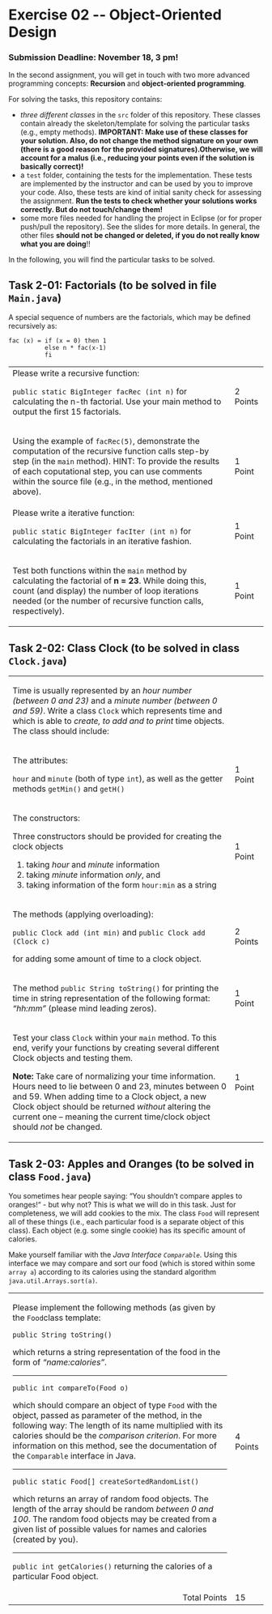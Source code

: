 # Exercise 02 -- Object-Oriented Design

### Submission Deadline: November 18, 3 pm!
In the second assignment, you will get in touch with two more advanced programming concepts: **Recursion** and **object-oriented programming**.

For solving the tasks, this repository contains:

* *three different classes* in the `src` folder of this repository.
These classes contain already the skeleton/template for solving the particular tasks (e.g., empty methods).
**IMPORTANT: Make use of these classes for your solution. Also, do not change the method signature on your own (there is a good reason for the provided signatures).Otherwise, we will account for a malus (i.e., reducing your points even if the solution is basically correct)!**
* a `test` folder, containing the tests for the implementation. These tests are implemented by the instructor and can be used by you to improve your code. Also, these tests are kind of initial sanity check for assessing the assignment.
**Run the tests to check whether your solutions works correctly. But do not touch/change them!**
* some more files needed for handling the project in Eclipse (or for proper push/pull the repository). See the slides for more details. In general, the other files **should not be changed or deleted, if you do not really know what you are doing**!!

In the following, you will find the particular tasks to be solved.

## Task 2-01: Factorials (to be solved in file `Main.java`)
A special sequence of numbers are the factorials, which may be defined recursively as:
```
fac (x) = if (x = 0) then 1
          else n * fac(x-1)
          fi
```
<table border="0">
  <tr>
   <td>
    Please write a recursive function:
     
```public static BigInteger facRec (int n)```
for calculating the n-th factorial. Use your main method to output the first 15 factorials.

 </td>

<td>2 Points</td>
  </tr>
<tr>
  <td>
            
   Using the example of `facRec(5)`, demonstrate the computation of the recursive function calls step-by step (in the `main` method).
   HINT: To provide the results of each coputational step, you can use comments within the source file (e.g., in the method, mentioned above).
    
  </td>
  <td>1 Point</td>
</tr>
<tr>
  <td>
  Please write a iterative function:

  ```public static BigInteger facIter (int n)```
 for calculating the factorials in an iterative fashion.
  </td>
  <td>1 Point</td>
</tr>
<tr>
  <td> 
            
   Test both functions within the `main` method by calculating the factorial of **n = 23**. 
   While doing this, count (and display) the number of loop iterations needed (or the number of recursive function calls, respectively).
  
  </td>
  <td>1 Point</td>
</tr>
</table>

## Task 2-02: Class Clock (to be solved in class `Clock.java`)

<table border="0">
<tr>
  <td>

Time is usually represented by an *hour number (between 0 and 23)* and a *minute number (between 0 and 59)*.
Write a class `Clock` which represents time and which is able to *create, to add and to print* time objects.
The class should include:

</td>

<td></td>
  </tr>
<tr>
  <td>

The attributes: 

`hour` and `minute` (both of type `int`), as well as the getter methods `getMin()` and `getH()`
          
 </td>
  <td>1 Point</td>
</tr>
<tr>
  <td>

The constructors: 

Three constructors should be provided for creating the clock objects 
1. taking *hour* and *minute* information
2. taking *minute* information *only*, and 
3. taking information of the form `hour:min` as a string

</td>
  <td>1 Point</td>
</tr>
<tr>
  <td>

The methods (applying overloading):

 ```public Clock add (int min)``` and
 ```public Clock add (Clock c)```
 
for adding some amount of time to a clock object.
          
</td>
  <td>2 Points</td>
</tr>
<tr>
  <td>

The method
`public String toString()`
for printing the time in string representation of the following format: *“hh:mm”* (please mind leading zeros).

</td>
  <td>1 Point</td>
</tr>
<tr>
  <td>

Test your class `Clock` within your `main` method. 
To this end, verify your functions by creating several different Clock objects and testing them.

**Note:** Take care of normalizing your time information. Hours need to lie between 0 and 23, minutes between 0 and 59. 
When adding time to a Clock object, a new Clock object should be returned *without* altering the current one – meaning the current time/clock object should *not* be changed.


</td>
  <td>1 Point</td>
</tr>
</table>

## Task 2-03: Apples and Oranges (to be solved in class `Food.java`)

You sometimes hear people saying: “You shouldn’t compare apples to oranges!“ - but why not? 
This is what we will do in this task. 
Just for completeness, we will add cookies to the mix. 
The class `Food` will represent all of these things (i.e., each particular food is a separate object of this class).
Each object (e.g. some single cookie) has its specific amount of calories.

Make yourself familiar with the *Java Interface `Comparable`*. Using this interface we may compare and sort our food (which is stored within some `array a`) according to its calories using the standard algorithm `java.util.Arrays.sort(a)`.


<table border="0">
<tr>
   <td>
          
Please implement the following methods (as given by the `Food`class template:


```public String toString()```

which returns a string representation of the food in the form of *“name:calories”*.
___

```public int compareTo(Food o)```

which should compare an object of type `Food` with the object, passed as parameter of the method, in the following way:
The length of its name multiplied with its calories should be the *comparison criterion*.
For more information on this method, see the documentation of the `Comparable` interface in Java.
___

```public static Food[] createSortedRandomList()```

which returns an array of random food objects.
The length of the array should be random *between 0 and 100*.
The random food objects may be created from a given list of possible values for names and calories (created by you).
___

```public int getCalories()```
returning the calories of a particular Food object.


</td>

<td>4 Points</td>
  </tr>
<tr>
  <td align="right">Total Points</td>
    <td>15</td>
  </tr>  
</table>

